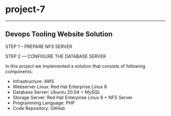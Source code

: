 # project-7
---------
 Devops Tooling Website Solution
---------
STEP 1 – PREPARE NFS SERVER

STEP 2 — CONFIGURE THE DATABASE SERVER

In this project we implemented a solution that consists of following components:

- Infrastructure: AWS
- Webserver Linux: Red Hat Enterprise Linux 8
- Database Server: Ubuntu 20.04 + MySQL
- Storage Server: Red Hat Enterprise Linux 8 + NFS Server
- Programming Language: PHP
- Code Repository: GitHub
